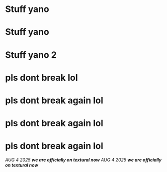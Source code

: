# Stuff yano
# Stuff yano
# Stuff yano 2
# pls dont break lol
# pls dont break again lol
# pls dont break again lol
# pls dont break again lol
*AUG 4 2025* ***we are officially on textural now***
*AUG 4 2025* ***we are officially on textural now***
